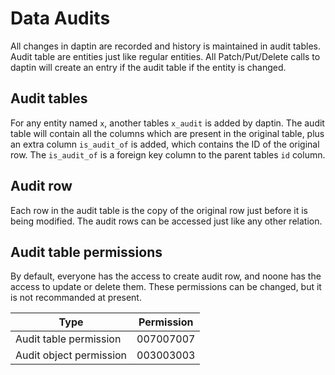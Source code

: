 # Data Audits

All changes in daptin are recorded and history is maintained in audit tables. Audit table are entities just like regular entities. All Patch/Put/Delete calls to daptin will create an entry if the audit table if the entity is changed.

## Audit tables

For any entity named ```x```, another tables ```x_audit``` is added by daptin. The audit table will contain all the columns which are present in the original table, plus an extra column ```is_audit_of``` is added, which contains the ID of the original row. The ```is_audit_of``` is a foreign key column to the parent tables ```id``` column.

## Audit row

Each row in the audit table is the copy of the original row just before it is being modified. The audit rows can be accessed just like any other relation.

## Audit table permissions

By default, everyone has the access to create audit row, and noone has the access to update or delete them. These permissions can be changed, but it is not recommanded at present.

Type | Permission
--- | ---
Audit table permission | 007007007
Audit object permission | 003003003